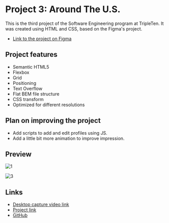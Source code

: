 # Project 3: Around The U.S.

This is the third project of the Software Engineering program at TripleTen. It was created using HTML and CSS, based on the Figma's project.

- [Link to the project on Figma](https://www.figma.com/file/ii4xxsJ0ghevUOcssTlHZv/Sprint-3%3A-Around-the-US?node-id=0%3A1)

## Project features

- Semantic HTML5
- Flexbox
- Grid
- Positioning
- Text Overflow
- Flat BEM file structure
- CSS transform
- Optimized for different resolutions

## Plan on improving the project

- Add scripts to add and edit profiles using JS.
- Add a little bit more animation to improve impression.


## Preview
![1](https://github.com/user-attachments/assets/218e468f-0699-4d74-804e-8c0df7308182)

![3](https://github.com/user-attachments/assets/e3874da3-f1dc-4842-890b-9a1cae90976e)


## Links
- [Desktop capture video link](https://drive.google.com/file/d/1XSCoxs6NOorg5OV3bub9dd2F-tbKki4v/view?usp=sharing)
- [Project link](https://ievlev-alex.github.io/se_project_aroundtheus)
- [GitHub](https://github.com/ievlev-alex/se_project_aroundtheus)

